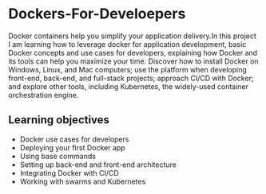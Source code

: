 # Dockers-For-Develoepers

Docker containers help you simplify your application delivery.In this project I am learning how to leverage docker for application development, basic Docker concepts and use cases for developers, explaining how Docker and its tools can help you maximize your time.
Discover how to install Docker on Windows, Linux, and Mac computers; use the platform when developing front-end, back-end, and full-stack projects; approach CI/CD with Docker; and explore other tools, including Kubernetes, the widely-used container orchestration engine.

## Learning objectives

- Docker use cases for developers
- Deploying your first Docker app
- Using base commands
- Setting up back-end and front-end architecture
- Integrating Docker with CI/CD
- Working with swarms and Kubernetes
